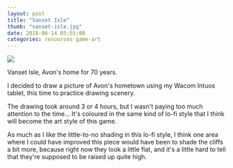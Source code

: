 ```yaml
---
layout: post
title: "Vanset Isle"
thumb: "vanset-isle.jpg"
date: 2018-06-14 05:55:00
categories: resources game-art
---
```

<img class="materialboxed" style="max-width:700px;" src="/avons-adventure/img/gameart/vanset-isle.png">

<p class="flow-text">Vanset Isle, Avon's home for 70 years.</p>
<p>I decided to draw a picture of Avon's hometown using my Wacom Intuos tablet, this time to practice drawing scenery.</p>
<p>The drawing took around 3 or 4 hours, but I wasn't paying too much attention to the time... It's coloured in the same kind of lo-fi style that I think will become the art style of this game.</p>
<p>As much as I like the little-to-no shading in this lo-fi style, I think one area where I could have improved this piece would have been to shade the cliffs a bit more, because right now they look a little flat, and it's a little hard to tell that they're supposed to be raised up quite high.</p>